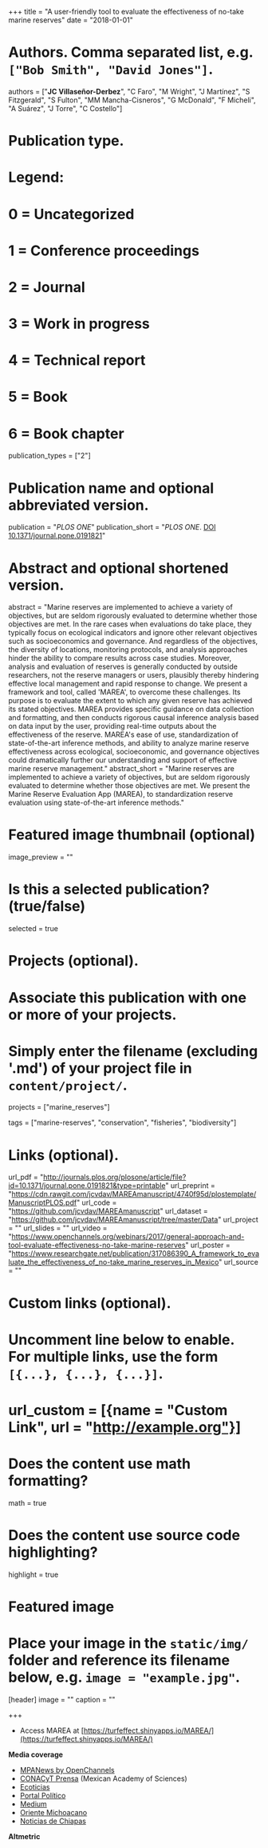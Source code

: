 +++
title = "A user-friendly tool to evaluate the effectiveness of no-take marine reserves"
date = "2018-01-01"

# Authors. Comma separated list, e.g. `["Bob Smith", "David Jones"]`.
authors = ["**JC Villaseñor-Derbez**", "C Faro", "M Wright", "J Martínez", "S Fitzgerald", "S Fulton", "MM Mancha-Cisneros", "G McDonald", "F Micheli", "A Suárez", "J Torre", "C Costello"]

# Publication type.
# Legend:
# 0 = Uncategorized
# 1 = Conference proceedings
# 2 = Journal
# 3 = Work in progress
# 4 = Technical report
# 5 = Book
# 6 = Book chapter
publication_types = ["2"]

# Publication name and optional abbreviated version.
publication = "*PLOS ONE*"
publication_short = "*PLOS ONE*. [DOI 10.1371/journal.pone.0191821]([https://doi.org/10.1371/journal.pone.0191821)"

# Abstract and optional shortened version.
abstract = "Marine reserves are implemented to achieve a variety of objectives, but are seldom rigorously evaluated to determine whether those objectives are met. In the rare cases when evaluations do take place, they typically focus on ecological indicators and ignore other relevant objectives such as socioeconomics and governance. And regardless of the objectives, the diversity of locations, monitoring protocols, and analysis approaches hinder the ability to compare results across case studies. Moreover, analysis and evaluation of reserves is generally conducted by outside researchers, not the reserve managers or users, plausibly thereby hindering effective local management and rapid response to change. We present a framework and tool, called 'MAREA', to overcome these challenges. Its purpose is to evaluate the extent to which any given reserve has achieved its stated objectives. MAREA provides specific guidance on data collection and formatting, and then conducts rigorous causal inference analysis based on data input by the user, providing real-time outputs about the effectiveness of the reserve. MAREA's ease of use, standardization of state-of-the-art inference methods, and ability to analyze marine reserve effectiveness across ecological, socioeconomic, and governance objectives could dramatically further our understanding and support of effective marine reserve management."
abstract_short = "Marine reserves are implemented to achieve a variety of objectives, but are seldom rigorously evaluated to determine whether those objectives are met. We present the Marine Reserve Evaluation App (MAREA), to standardization reserve evaluation using state-of-the-art inference methods."

# Featured image thumbnail (optional)
image_preview = ""

# Is this a selected publication? (true/false)
selected = true

# Projects (optional).
#   Associate this publication with one or more of your projects.
#   Simply enter the filename (excluding '.md') of your project file in `content/project/`.
projects = ["marine_reserves"]

tags = ["marine-reserves", "conservation", "fisheries", "biodiversity"]


# Links (optional).
url_pdf = "http://journals.plos.org/plosone/article/file?id=10.1371/journal.pone.0191821&type=printable"
url_preprint = "https://cdn.rawgit.com/jcvdav/MAREAmanuscript/4740f95d/plostemplate/ManuscriptPLOS.pdf"
url_code = "https://github.com/jcvdav/MAREAmanuscript"
url_dataset = "https://github.com/jcvdav/MAREAmanuscript/tree/master/Data"
url_project = ""
url_slides = ""
url_video = "https://www.openchannels.org/webinars/2017/general-approach-and-tool-evaluate-effectiveness-no-take-marine-reserves"
url_poster = "https://www.researchgate.net/publication/317086390_A_framework_to_evaluate_the_effectiveness_of_no-take_marine_reserves_in_Mexico"
url_source = ""

# Custom links (optional).
#   Uncomment line below to enable. For multiple links, use the form `[{...}, {...}, {...}]`.
# url_custom = [{name = "Custom Link", url = "http://example.org"}]

# Does the content use math formatting?
math = true

# Does the content use source code highlighting?
highlight = true

# Featured image
# Place your image in the `static/img/` folder and reference its filename below, e.g. `image = "example.jpg"`.
[header]
image = ""
caption = ""

+++

- Access MAREA at [https://turfeffect.shinyapps.io/MAREA/](https://turfeffect.shinyapps.io/MAREA/)

**Media coverage**

- [MPANews by OpenChannels](https://mpanews.openchannels.org/news/mpa-news/mpa-science-corner-hydroacoustics-cost-effective-tool-marine-reserve-effectiveness)
- [CONACyT Prensa](http://www.conacytprensa.mx/index.php/ciencia/ambiente/20594-marea-refugios-pesqueros-evaluacion) (Mexican Academy of Sciences)
- [Ecoticias](https://www.ecoticias.com/eco-america/182033/MAREA-aplicacion-web-evaluar-reservas-marinas)
- [Portal Político](https://www.portalpolitico.tv/medio-ambiente/marea-una-aplicacion-web-para-evaluar-reservas-marinas)
- [Medium](https://medium.com/colaborativo/marea-app-para-evaluar-reservas-marinas-934fded6eefb)
- [Oriente Michoacano](https://orientemichoacano.wixsite.com/oriente-michoacano/single-post/2018/03/19/MAREA-una-aplicaci%C3%B3n-web-para-evaluar-reservas-marinas)
- [Noticias de Chiapas](http://noticiasdechiapas.com.mx/nota.php?id=108831)

**Altmetric**

<script type="text/javascript" src="https://d1bxh8uas1mnw7.cloudfront.net/assets/embed.js"></script><div class="altmetric-embed" data-badge-type="donut" data-altmetric-id="32439969" />

<div data-badge-popover="right" data-badge-type="medium-donut" data-doi="10.1371/journal.pone.0191821" data-hide-no-mentions="true" class="altmetric-embed"></div>
